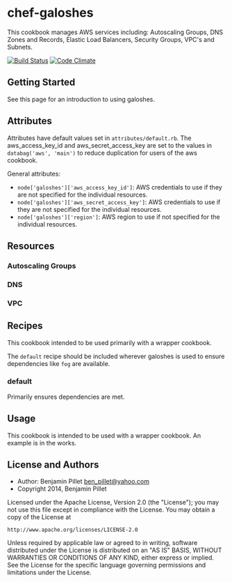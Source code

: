 chef-galoshes
=============

This cookbook manages AWS services including: Autoscaling Groups, DNS Zones and Records, Elastic Load Balancers, Security Groups, VPC's and Subnets.

[![Build Status](https://secure.travis-ci.org/galoshes/chef-galoshes.png?branch=master)](http://travis-ci.org/galoshes/chef-galoshes)
[![Code Climate](https://codeclimate.com/github/galoshes/chef-galoshes.png)](https://codeclimate.com/github/galoshes/chef-galoshes)

## Getting Started

See this page for an introduction to using galoshes.

## Attributes

Attributes have default values set in `attributes/default.rb`. The aws_access_key_id 
and aws_secret_access_key are set to the values in `databag('aws', 'main')` to reduce
duplication for users of the aws cookbook.

General attributes:

* `node['galoshes']['aws_access_key_id']`: AWS credentials to use if they are not
  specified for the individual resources.
* `node['galoshes']['aws_secret_access_key']`: AWS credentials to use if they are not
  specified for the individual resources.
* `node['galoshes']['region']`: AWS region to use if not specified for the
  individual resources.

## Resources

### Autoscaling Groups

### DNS

### VPC

## Recipes

This cookbook intended to be used primarily with a wrapper cookbook.  

The `default` recipe should be included wherever galoshes is used to ensure
dependencies like `fog` are available.

### default

Primarily ensures dependencies are met.

## Usage

This cookbook is intended to be used with a wrapper cookbook.  An example
is in the works.

## License and Authors

- Author: Benjamin Pillet <ben_pillet@yahoo.com>
- Copyright 2014, Benjamin Pillet

Licensed under the Apache License, Version 2.0 (the "License");
you may not use this file except in compliance with the License.
You may obtain a copy of the License at

    http://www.apache.org/licenses/LICENSE-2.0

Unless required by applicable law or agreed to in writing, software
distributed under the License is distributed on an "AS IS" BASIS,
WITHOUT WARRANTIES OR CONDITIONS OF ANY KIND, either express or implied.
See the License for the specific language governing permissions and
limitations under the License.
